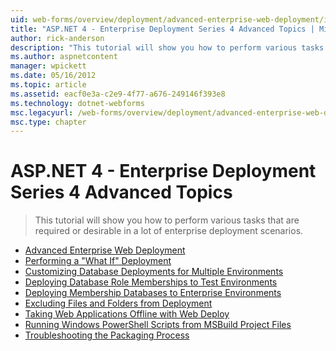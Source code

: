 ```yaml
---
uid: web-forms/overview/deployment/advanced-enterprise-web-deployment/index
title: "ASP.NET 4 - Enterprise Deployment Series 4 Advanced Topics | Microsoft Docs"
author: rick-anderson
description: "This tutorial will show you how to perform various tasks that are required or desirable in a lot of enterprise deployment scenarios."
ms.author: aspnetcontent
manager: wpickett
ms.date: 05/16/2012
ms.topic: article
ms.assetid: eacf0e3a-c2e9-4f77-a676-249146f393e8
ms.technology: dotnet-webforms
msc.legacyurl: /web-forms/overview/deployment/advanced-enterprise-web-deployment
msc.type: chapter
---
```

ASP.NET 4 - Enterprise Deployment Series 4 Advanced Topics
====================
> This tutorial will show you how to perform various tasks that are required or desirable in a lot of enterprise deployment scenarios.


- [Advanced Enterprise Web Deployment](advanced-enterprise-web-deployment.md)
- [Performing a "What If" Deployment](performing-a-what-if-deployment.md)
- [Customizing Database Deployments for Multiple Environments](customizing-database-deployments-for-multiple-environments.md)
- [Deploying Database Role Memberships to Test Environments](deploying-database-role-memberships-to-test-environments.md)
- [Deploying Membership Databases to Enterprise Environments](deploying-membership-databases-to-enterprise-environments.md)
- [Excluding Files and Folders from Deployment](excluding-files-and-folders-from-deployment.md)
- [Taking Web Applications Offline with Web Deploy](taking-web-applications-offline-with-web-deploy.md)
- [Running Windows PowerShell Scripts from MSBuild Project Files](running-windows-powershell-scripts-from-msbuild-project-files.md)
- [Troubleshooting the Packaging Process](troubleshooting-the-packaging-process.md)
